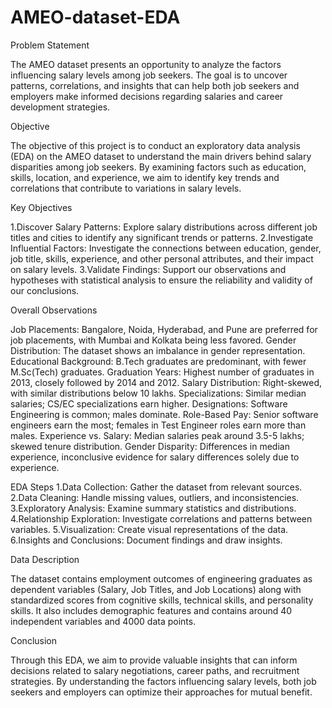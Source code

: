 # AMEO-dataset-EDA
Problem Statement

The AMEO dataset presents an opportunity to analyze the factors influencing salary levels among job seekers. The goal is to uncover patterns, correlations, and insights that can help both job seekers and employers make informed decisions regarding salaries and career development strategies.

Objective

The objective of this project is to conduct an exploratory data analysis (EDA) on the AMEO dataset to understand the main drivers behind salary disparities among job seekers. By examining factors such as education, skills, location, and experience, we aim to identify key trends and correlations that contribute to variations in salary levels.

Key Objectives

1.Discover Salary Patterns: Explore salary distributions across different job titles and cities to identify any significant trends or patterns.
2.Investigate Influential Factors: Investigate the connections between education, gender, job title, skills, experience, and other personal attributes, and their impact on salary levels.
3.Validate Findings: Support our observations and hypotheses with statistical analysis to ensure the reliability and validity of our conclusions.

Overall Observations

Job Placements: Bangalore, Noida, Hyderabad, and Pune are preferred for job placements, with Mumbai and Kolkata being less favored.
Gender Distribution: The dataset shows an imbalance in gender representation.
Educational Background: B.Tech graduates are predominant, with fewer M.Sc(Tech) graduates.
Graduation Years: Highest number of graduates in 2013, closely followed by 2014 and 2012.
Salary Distribution: Right-skewed, with similar distributions below 10 lakhs.
Specializations: Similar median salaries; CS/EC specializations earn higher.
Designations: Software Engineering is common; males dominate.
Role-Based Pay: Senior software engineers earn the most; females in Test Engineer roles earn more than males.
Experience vs. Salary: Median salaries peak around 3.5-5 lakhs; skewed tenure distribution.
Gender Disparity: Differences in median experience, inconclusive evidence for salary differences solely due to experience.

EDA Steps
1.Data Collection: Gather the dataset from relevant sources.
2.Data Cleaning: Handle missing values, outliers, and inconsistencies.
3.Exploratory Analysis: Examine summary statistics and distributions.
4.Relationship Exploration: Investigate correlations and patterns between variables.
5.Visualization: Create visual representations of the data.
6.Insights and Conclusions: Document findings and draw insights.

Data Description

The dataset contains employment outcomes of engineering graduates as dependent variables (Salary, Job Titles, and Job Locations) along with standardized scores from cognitive skills, technical skills, and personality skills. It also includes demographic features and contains around 40 independent variables and 4000 data points.

Conclusion

Through this EDA, we aim to provide valuable insights that can inform decisions related to salary negotiations, career paths, and recruitment strategies. By understanding the factors influencing salary levels, both job seekers and employers can optimize their approaches for mutual benefit.
